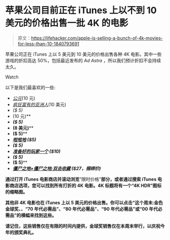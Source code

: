 # 苹果公司目前正在 iTunes 上以不到 10 美元的价格出售一批 4K 的电影

> 原文：<https://lifehacker.com/apple-is-selling-a-bunch-of-4k-movies-for-less-than-10-1840793691>

苹果公司正在 iTunes 上以 5 美元到 10 美元的价格出售各种 4K 电影。其中一些游戏的折扣高达 50%，包括最近发布的 *Ad Astra* ，所以我们预计折扣不会持续太久。

Watch

以下是我们最喜欢的一些:

*   [*公元*](https://itunes.apple.com/us/movie/ad-astra/id1478332956)(10 元)
*   [*疯狂富有的亚洲人*](https://itunes.apple.com/us/movie/crazy-rich-asians/id1420298262)(10 美元)
*   [](https://itunes.apple.com/us/movie/darkest-hour/id1309380440)*($ 5)*
*   *[](https://itunes.apple.com/us/movie/the-dark-knight/id764632601)*(10 元)**
*   **[](https://itunes.apple.com/us/movie/the-disaster-artist/id1314801801)*($ 5)***
*   ***[](https://itunes.apple.com/us/movie/dunkirk-2017/id1300354540)*(8 美元)****
*   ***[](https://itunes.apple.com/us/movie/the-hangover/id323818693)*($ 5)****
*   ***[*啦啦地*](https://itunes.apple.com/us/movie/la-la-land/id1179249419) ($5)***
*   **[](https://itunes.apple.com/us/movie/moonlight/id1163932416)*($ 5)***
*   ***[*准备好的玩家一个*](https://itunes.apple.com/us/movie/ready-player-one/id1354248992) ($10)***
*   **[](https://itunes.apple.com/us/movie/room/id1040361412)*($ 5)***
*   ***[](https://itunes.apple.com/us/movie/unforgiven/id273937379)*($ 5)****
*   ***[*僵尸之地+僵尸之地:双击收藏*](https://itunes.apple.com/us/movie-collection/zombieland-2-movie-collection/id1490944981) ($27，捆绑价)***

**通过打开 iTunes 电影商店并滚动浏览**“限时价格”**部分，或者通过搜索 iTunes 电影商店选项，您可以找到所有打折的 4K 电影。4K 标题将有一个“4K HDR”图标的缩略图。**

**其他非 4K 电影也在 iTunes 上以 5 美元的价格出售。你可以点击“这个周末:金色金球奖、、“70 年代必需品”、“80 年代必需品”、“90 年代必需品”或“00 年代必需品”的横幅来找到这些。**

**请记住，这些销售仅在有限的时间内提供，金球奖销售仅在本周末举行，以庆祝今年的颁奖典礼。**